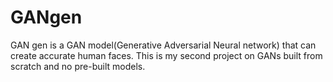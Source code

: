 # GANgen
GAN gen is a GAN model(Generative Adversarial Neural network) that can create accurate human faces. This is my second project on GANs built from scratch and no pre-built models.
